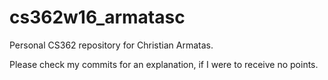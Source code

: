 # cs362w16_armatasc
Personal CS362 repository for Christian Armatas.

Please check my commits for an explanation, if I were to receive no points.
